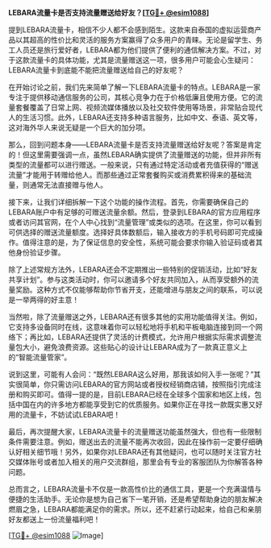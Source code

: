**LEBARA流量卡是否支持流量赠送给好友？[[TG💪+ @esim1088](https://t.me/s/esim1088)]**

提到LEBARA流量卡，相信不少人都不会感到陌生。这款来自泰国的虚拟运营商产品以其超高的性价比和灵活的服务方案赢得了众多用户的青睐。无论是留学生、务工人员还是旅行爱好者，LEBARA都为他们提供了便利的通信解决方案。不过，对于这款流量卡的具体功能，尤其是流量赠送这一项，很多用户可能会心生疑问：LEBARA流量卡到底能不能把流量赠送给自己的好友呢？

在开始讨论之前，我们先来简单了解一下LEBARA流量卡的特点。LEBARA是一家专注于提供移动通信服务的公司，其核心竞争力在于价格低廉且使用方便。它的流量套餐覆盖了日常上网、视频流媒体播放以及社交软件使用等场景，非常贴合现代人的生活习惯。此外，LEBARA还支持多种语言服务，比如中文、泰语、英文等，这对海外华人来说无疑是一个巨大的加分项。

那么，回到问题本身——LEBARA流量卡是否支持流量赠送给好友呢？答案是肯定的！但这里需要强调一点，虽然LEBARA确实提供了流量赠送的功能，但并非所有类型的流量都可以进行赠送。一般来说，只有通过特定活动或者充值获得的“赠送流量”才能用于转赠给他人。而那些通过正常套餐购买或消费累积得来的基础流量，则通常无法直接赠与他人。

接下来，让我们详细拆解一下这个功能的操作流程。首先，你需要确保自己的LEBARA账户中有足够的可赠送流量余额。然后，登录到LEBARA的官方应用程序或者访问其官网，在个人中心找到“流量管理”或类似的选项。在这里，你可以看到可供选择的赠送流量额度。选择好具体数额后，输入接收方的手机号码即可完成操作。值得注意的是，为了保证信息的安全性，系统可能会要求你输入验证码或者其他身份验证步骤。

除了上述常规方法外，LEBARA还会不定期推出一些特别的促销活动，比如“好友共享计划”。参与这类活动时，你可以邀请多个好友共同加入，从而享受额外的流量奖励。这种方式不仅能够帮助你节省开支，还能增进与朋友之间的联系，可以说是一举两得的好主意！

当然啦，除了流量赠送之外，LEBARA还有很多其他的实用功能值得关注。例如，它支持多设备同时在线，这意味着你可以轻松地将手机和平板电脑连接到同一个网络下；再比如，LEBARA还提供了灵活的计费模式，允许用户根据实际需求调整流量包大小，避免浪费资源。这些贴心的设计让LEBARA成为了一款真正意义上的“智能流量管家”。

说到这里，可能有人会问：“既然LEBARA这么好用，那我该如何入手一张呢？”其实很简单，你只需访问LEBARA的官方网站或者授权经销商店铺，按照指引完成注册和购买即可。值得一提的是，目前LEBARA已经在全球多个国家和地区上线，包括中国在内的许多地方都能享受到它的优质服务。如果你正在寻找一款既实惠又好用的流量卡，不妨试试LEBARA吧！

最后，再次提醒大家，LEBARA流量卡的流量赠送功能虽然强大，但也有一些限制条件需要注意。例如，赠送出去的流量不能再次收回，因此在操作前一定要仔细确认好相关细节哦！另外，如果你对LEBARA还有其他疑问，也可以随时关注官方社交媒体账号或者加入相关的用户交流群组，那里会有专业的客服团队为你解答各种问题。

总而言之，LEBARA流量卡不仅是一款高性价比的通信工具，更是一个充满温情与便捷的生活助手。无论你是想为自己省下一笔开销，还是希望帮助身边的朋友解决燃眉之急，LEBARA都能满足你的需求。所以，还不赶紧行动起来，给自己和亲朋好友都送上一份流量福利吧！

[[TG💪+ @esim1088](https://t.me/s/esim1088) ![Image](https://i.postimg.cc/4NQfJmqS/Snipaste-2025-05-13-00-14-12.png)]